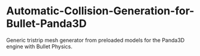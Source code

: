 # Automatic-Collision-Generation-for-Bullet-Panda3D
Generic tristrip mesh generator from preloaded models for the Panda3D engine with Bullet Physics.
